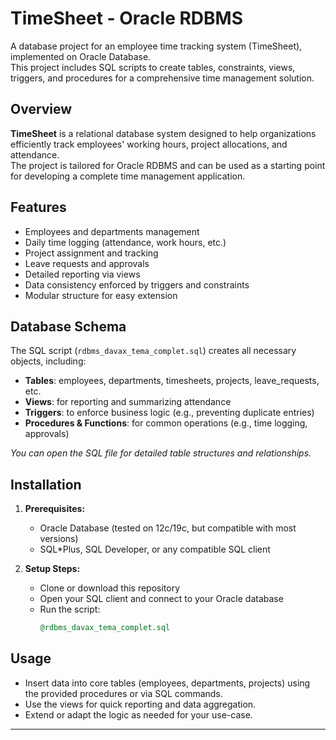 # TimeSheet - Oracle RDBMS

A database project for an employee time tracking system (TimeSheet), implemented on Oracle Database.  
This project includes SQL scripts to create tables, constraints, views, triggers, and procedures for a comprehensive time management solution.

## Overview

**TimeSheet** is a relational database system designed to help organizations efficiently track employees' working hours, project allocations, and attendance.  
The project is tailored for Oracle RDBMS and can be used as a starting point for developing a complete time management application.

## Features

- Employees and departments management
- Daily time logging (attendance, work hours, etc.)
- Project assignment and tracking
- Leave requests and approvals
- Detailed reporting via views
- Data consistency enforced by triggers and constraints
- Modular structure for easy extension

## Database Schema

The SQL script (`rdbms_davax_tema_complet.sql`) creates all necessary objects, including:

- **Tables**: employees, departments, timesheets, projects, leave_requests, etc.
- **Views**: for reporting and summarizing attendance
- **Triggers**: to enforce business logic (e.g., preventing duplicate entries)
- **Procedures & Functions**: for common operations (e.g., time logging, approvals)

*You can open the SQL file for detailed table structures and relationships.*

## Installation

1. **Prerequisites:**
   - Oracle Database (tested on 12c/19c, but compatible with most versions)
   - SQL*Plus, SQL Developer, or any compatible SQL client

2. **Setup Steps:**
   - Clone or download this repository
   - Open your SQL client and connect to your Oracle database
   - Run the script:
     ```sql
     @rdbms_davax_tema_complet.sql
     ```

## Usage

- Insert data into core tables (employees, departments, projects) using the provided procedures or via SQL commands.
- Use the views for quick reporting and data aggregation.
- Extend or adapt the logic as needed for your use-case.

---
